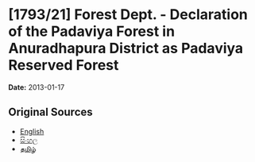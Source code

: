 # [1793/21] Forest Dept. - Declaration of the Padaviya Forest in Anuradhapura District as Padaviya Reserved Forest

**Date:** 2013-01-17

## Original Sources

- [English](https://documents.gov.lk/view/extra-gazettes/2013/1/1793-21_E.pdf)
- [සිංහල](https://documents.gov.lk/view/extra-gazettes/2013/1/1793-21_S.pdf)
- [தமிழ்](https://documents.gov.lk/view/extra-gazettes/2013/1/1793-21_T.pdf)
